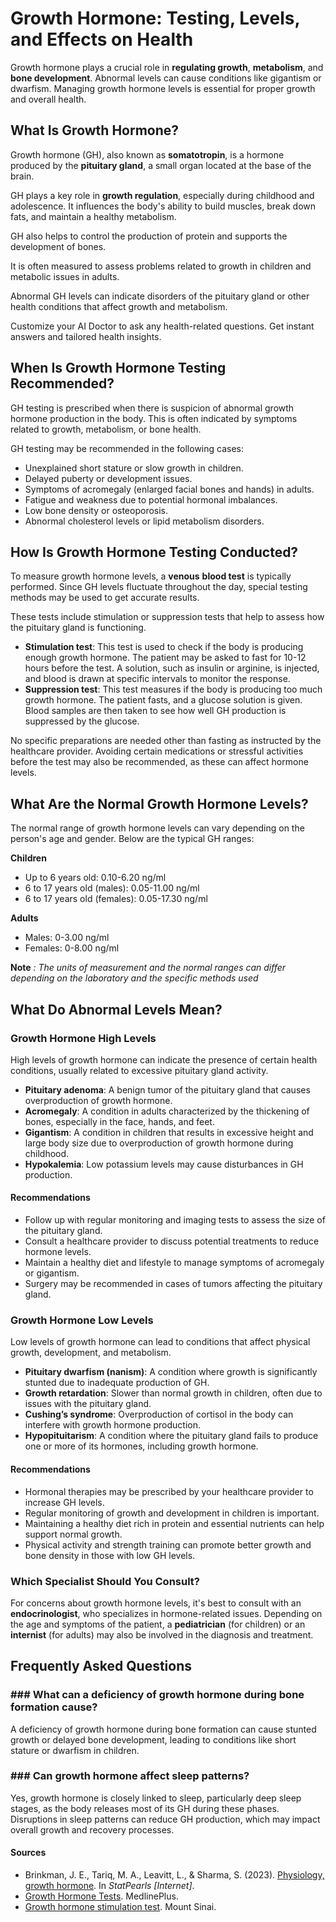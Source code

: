 # Growth Hormone: Testing, Levels, and Effects on Health

Growth hormone plays a crucial role in **regulating growth**, **metabolism**, and **bone development**. Abnormal levels can cause conditions like gigantism or dwarfism. Managing growth hormone levels is essential for proper growth and overall health.

## What Is Growth Hormone?

Growth hormone (GH), also known as **somatotropin**, is a hormone produced by the **pituitary gland**, a small organ located at the base of the brain.

GH plays a key role in **growth regulation**, especially during childhood and adolescence. It influences the body's ability to build muscles, break down fats, and maintain a healthy metabolism.

GH also helps to control the production of protein and supports the development of bones.

It is often measured to assess problems related to growth in children and metabolic issues in adults.

Abnormal GH levels can indicate disorders of the pituitary gland or other health conditions that affect growth and metabolism.

Customize your AI Doctor to ask any health-related questions. Get instant answers and tailored health insights.

## When Is Growth Hormone Testing Recommended?

GH testing is prescribed when there is suspicion of abnormal growth hormone production in the body. This is often indicated by symptoms related to growth, metabolism, or bone health.

GH testing may be recommended in the following cases:

- Unexplained short stature or slow growth in children.
- Delayed puberty or development issues.
- Symptoms of acromegaly (enlarged facial bones and hands) in adults.
- Fatigue and weakness due to potential hormonal imbalances.
- Low bone density or osteoporosis.
- Abnormal cholesterol levels or lipid metabolism disorders.

## How Is Growth Hormone Testing Conducted?

To measure growth hormone levels, a **venous** **blood test** is typically performed. Since GH levels fluctuate throughout the day, special testing methods may be used to get accurate results.

These tests include stimulation or suppression tests that help to assess how the pituitary gland is functioning.

- **Stimulation test**: This test is used to check if the body is producing enough growth hormone. The patient may be asked to fast for 10-12 hours before the test. A solution, such as insulin or arginine, is injected, and blood is drawn at specific intervals to monitor the response.
- **Suppression test**: This test measures if the body is producing too much growth hormone. The patient fasts, and a glucose solution is given. Blood samples are then taken to see how well GH production is suppressed by the glucose.

No specific preparations are needed other than fasting as instructed by the healthcare provider. Avoiding certain medications or stressful activities before the test may also be recommended, as these can affect hormone levels.

## What Are the Normal Growth Hormone Levels?

The normal range of growth hormone levels can vary depending on the person's age and gender. Below are the typical GH ranges:

**Children**

- Up to 6 years old: 0.10-6.20 ng/ml
- 6 to 17 years old (males): 0.05-11.00 ng/ml
- 6 to 17 years old (females): 0.05-17.30 ng/ml

**Adults**

- Males: 0-3.00 ng/ml
- Females: 0-8.00 ng/ml

**Note** _: The units of measurement and the normal ranges can differ depending on the laboratory and the specific methods used_

## What Do Abnormal Levels Mean?

### Growth Hormone High Levels

High levels of growth hormone can indicate the presence of certain health conditions, usually related to excessive pituitary gland activity.

- **Pituitary adenoma**: A benign tumor of the pituitary gland that causes overproduction of growth hormone.
- **Acromegaly**: A condition in adults characterized by the thickening of bones, especially in the face, hands, and feet.
- **Gigantism**: A condition in children that results in excessive height and large body size due to overproduction of growth hormone during childhood.
- **Hypokalemia**: Low potassium levels may cause disturbances in GH production.

#### Recommendations

- Follow up with regular monitoring and imaging tests to assess the size of the pituitary gland.
- Consult a healthcare provider to discuss potential treatments to reduce hormone levels.
- Maintain a healthy diet and lifestyle to manage symptoms of acromegaly or gigantism.
- Surgery may be recommended in cases of tumors affecting the pituitary gland.

### Growth Hormone Low Levels

Low levels of growth hormone can lead to conditions that affect physical growth, development, and metabolism.

- **Pituitary dwarfism (nanism)**: A condition where growth is significantly stunted due to inadequate production of GH.
- **Growth retardation**: Slower than normal growth in children, often due to issues with the pituitary gland.
- **Cushing’s syndrome**: Overproduction of cortisol in the body can interfere with growth hormone production.
- **Hypopituitarism**: A condition where the pituitary gland fails to produce one or more of its hormones, including growth hormone.

#### Recommendations

- Hormonal therapies may be prescribed by your healthcare provider to increase GH levels.
- Regular monitoring of growth and development in children is important.
- Maintaining a healthy diet rich in protein and essential nutrients can help support normal growth.
- Physical activity and strength training can promote better growth and bone density in those with low GH levels.

### Which Specialist Should You Consult?

For concerns about growth hormone levels, it's best to consult with an **endocrinologist**, who specializes in hormone-related issues. Depending on the age and symptoms of the patient, a **pediatrician** (for children) or an **internist** (for adults) may also be involved in the diagnosis and treatment.

## Frequently Asked Questions

### \#\#\# What can a deficiency of growth hormone during bone formation cause?

A deficiency of growth hormone during bone formation can cause stunted growth or delayed bone development, leading to conditions like short stature or dwarfism in children.

### \#\#\# Can growth hormone affect sleep patterns?

Yes, growth hormone is closely linked to sleep, particularly deep sleep stages, as the body releases most of its GH during these phases. Disruptions in sleep patterns can reduce GH production, which may impact overall growth and recovery processes.

 #### Sources

- Brinkman, J. E., Tariq, M. A., Leavitt, L., & Sharma, S. (2023). [Physiology, growth hormone](https://www.ncbi.nlm.nih.gov/books/NBK482141/#:~:text=Human%20growth%20hormone%20(HGH)%2C,for%20growth%20regulation%20during%20childhood.). In _StatPearls \[Internet\]_.
- [Growth Hormone Tests](https://medlineplus.gov/lab-tests/growth-hormone-tests/#:~:text=Growth%20hormone%20(GH)%20tests%20are,hormone%2C%20controls%20your%20body's%20growth.). MedlinePlus.
- [Growth hormone stimulation test](https://www.mountsinai.org/health-library/tests/growth-hormone-stimulation-test). Mount Sinai.